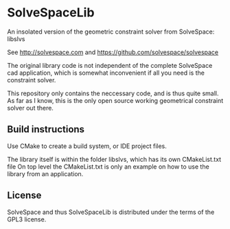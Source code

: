 # SolveSpaceLib

An insolated version of the geometric constraint solver from SolveSpace: libslvs

See http://solvespace.com and https://github.com/solvespace/solvespace

The original library code is not independent of the complete SolveSpace cad application, 
which is somewhat inconvenient if all you need is the constraint solver.

This repository only contains the neccessary code, and is thus quite small. 
As far as I know, this is the only open source working geometrical constraint solver out there.

## Build instructions

Use CMake to create a build system, or IDE project files.

The library itself is within the folder libslvs, which has its own CMakeList.txt file
On top level the CMakeList.txt is only an example on how to use the library from an application.

## License

SolveSpace and thus SolveSpaceLib is distributed under the terms of the GPL3 license.
